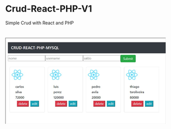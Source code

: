 # Crud-React-PHP-V1
 Simple Crud with React and PHP

#
<img src="https://raw.githubusercontent.com/tsroliveira/Crud-React-PHP-V1/main/web/public/sample.jpg">
